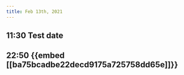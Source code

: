 ```yaml
---
title: Feb 13th, 2021
---
```


## 
## 11:30 Test date
## 22:50 {{embed [[ba75bcadbe22decd9175a725758dd65e]]}}
